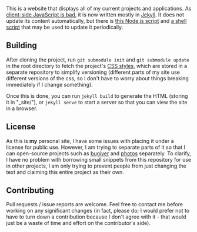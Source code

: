 This is a website that displays all of my current projects and applications. As [client-side JavaScript is bad](https://jfenn.me/blog/2018-08-19-Client-Side-JavaScript/), it is now written mostly in [Jekyll](https://jekyllrb.com/). It does not update its content automatically, but there is [this Node.js script](./scripts/update.js) and [a shell script](./scripts/update.sh) that may be used to update it periodically.

## Building

After cloning the project, run `git submodule init` and `git submodule update` in the root directory to fetch the project's [CSS styles](https://jfenn.me/redirects/?t=github&d=styles), which are stored in a separate repository to simplify versioning (different parts of my site use different versions of the css, so I don't have to worry about things breaking immediately if I change something).

Once this is done, you can run `jekyll build` to generate the HTML (storing it in "_site/"), or `jekyll serve` to start a server so that you can view the site in a browser.

## License

As this is **my** personal site, I have some issues with placing it under a license for public use. However, I am trying to separate parts of it so that I can open-source projects such as [bugiver](https://jfenn.me/projects/bugiver) and [photos](https://jfenn.me/projects/photos) separately. To clarify, I have no problem with borrowing small snippets from this repository for use in other projects, I am only trying to prevent people from just changing the text and claiming this entire project as their own.

## Contributing

Pull requests / issue reports are welcome. Feel free to contact me before working on any significant changes (in fact, please do; I would prefer not to have to turn down a contribution because I don't agree with it - that would just be a waste of time and effort on the contributor's side).
